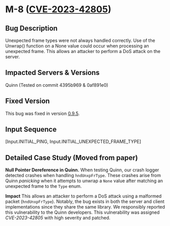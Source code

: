 # M-8 ([CVE-2023-42805](https://nvd.nist.gov/vuln/detail/CVE-2023-42805))

## Bug Description
Unexpected frame types were not always handled correctly. Use of the Unwrap() function on a None value could occur when processing an unexpected frame. This allows an attacker to perform a DoS attack on the server.

## Impacted Servers & Versions
Quinn (Tested on commit 4395b969 & 0af891e0)

## Fixed Version
This bug was fixed in version [0.9.5](https://github.com/quinn-rs/quinn/security/advisories/GHSA-q8wc-j5m9-27w3).

## Input Sequence
[Input.INITIAL_PING, Input.INITIAL_UNEXPECTED_FRAME_TYPE]

## Detailed Case Study (Moved from paper)
**Null Pointer Dereference in Quinn.** When testing Quinn, our crash logger detected crashes when handling ```hndUnxpFrType```. These crashes arise from Quinn *panicking* when it attempts to unwrap a  ```None``` value after matching an unexpected frame to the ```Type``` enum. 

**Impact** This allows an attacker to perform a DoS attack using a malformed packet (```hndUnxpFrType```). Notably, the bug exists in both the server and client implementations since they share the same library. We responsibly reported this vulnerability to the Quinn developers. This vulnerability was assigned *CVE-2023-42805* with high severity and patched.